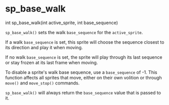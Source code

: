 # sp_base_walk

<Prototype>int sp_base_walk(int active_sprite, int base_sequence)</Prototype>

`sp_base_walk()` sets the walk `base_sequence` for the `active_sprite`.

If a walk `base_sequence` is set, this sprite will choose the sequence closest to its direction and play it when moving.

If no walk `base_sequence` is set, the sprite will play through its last sequence or stay frozen at its last frame when moving.

To disable a sprite's walk base sequence, use a `base_sequence` of -1. This function affects all sprites that move, either on their own volition or through `move()` and `move_stop()` commands.

`sp_base_walk()` will always return the `base_sequence` value that is passed to it.

